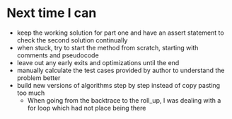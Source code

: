 # Next time I can

- keep the working solution for part one and have an assert statement to check the second solution continually
- when stuck, try to start the method from scratch, starting with comments and pseudocode
- leave out any early exits and optimizations until the end
- manually calculate the test cases provided by author to understand the problem better
- build new versions of algorithms step by step instead of copy pasting too much
  - When going from the backtrace to the roll_up, I was dealing with a for loop which had not place being there
